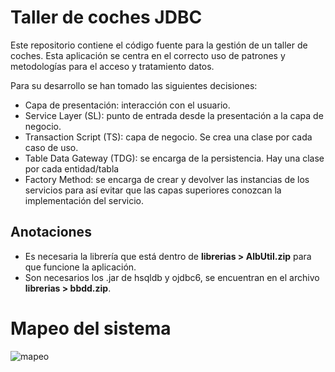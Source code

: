 # Taller de coches JDBC #

Este repositorio contiene el código fuente para la gestión de un taller de coches. Esta aplicación se centra en el correcto uso de patrones y metodologías para el acceso y tratamiento datos.

Para su desarrollo se han tomado las siguientes decisiones:
- Capa de presentación: interacción con el usuario.
- Service Layer (SL): punto de entrada desde la presentación a la capa de negocio.
- Transaction Script (TS): capa de negocio. Se crea una clase por cada caso de uso.
- Table Data Gateway (TDG): se encarga de la persistencia. Hay una clase por cada entidad/tabla
- Factory Method: se encarga de crear y devolver las instancias de los servicios para así evitar que las capas superiores conozcan la implementación del servicio.

## Anotaciones ##
- Es necesaria la librería que está dentro de **librerias > AlbUtil.zip** para que funcione la aplicación.
- Son necesarios los .jar de hsqldb y ojdbc6, se encuentran en el archivo **librerias > bbdd.zip**.

# Mapeo del sistema #

![mapeo](https://github.com/MrKarrter/CarWorkshop_JDBC/blob/master/Diagrama%20Tablas.png)

